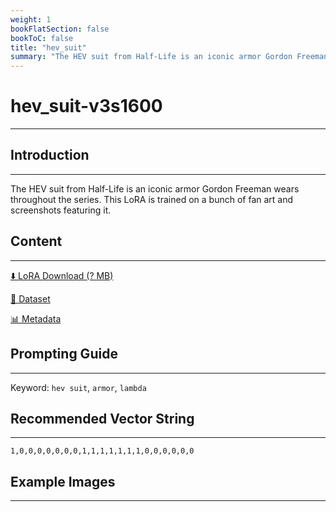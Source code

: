 ```yaml
---
weight: 1
bookFlatSection: false
bookToC: false
title: "hev_suit"
summary: "The HEV suit from Half-Life is an iconic armor Gordon Freeman wears throughout the series. This LoRA is trained on a bunch of fan art and screenshots featuring it."
---
```


<!--markdownlint-disable MD025 MD033 -->

# hev_suit-v3s1600

---

## Introduction

---

The HEV suit from Half-Life is an iconic armor Gordon Freeman wears throughout the series. This LoRA is trained on a bunch of fan art and screenshots featuring it.

## Content

---

[⬇️ LoRA Download (? MB)]()

[📐 Dataset]()

[📊 Metadata]()

## Prompting Guide

---

Keyword: `hev suit`, `armor`, `lambda`

## Recommended Vector String

---

`1,0,0,0,0,0,0,0,1,1,1,1,1,1,1,0,0,0,0,0,0`

## Example Images

---

<div class="image-grid">
  <div class="image-grid-container">
    <a href="">
    </a>
    <a href="">
    </a>
  </div>
</div>
